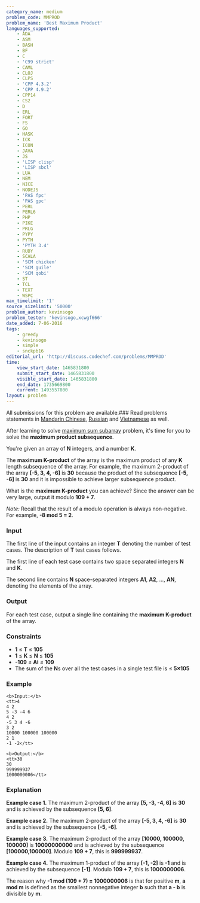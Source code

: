 ```yaml
---
category_name: medium
problem_code: MMPROD
problem_name: 'Best Maximum Product'
languages_supported:
    - ADA
    - ASM
    - BASH
    - BF
    - C
    - 'C99 strict'
    - CAML
    - CLOJ
    - CLPS
    - 'CPP 4.3.2'
    - 'CPP 4.9.2'
    - CPP14
    - CS2
    - D
    - ERL
    - FORT
    - FS
    - GO
    - HASK
    - ICK
    - ICON
    - JAVA
    - JS
    - 'LISP clisp'
    - 'LISP sbcl'
    - LUA
    - NEM
    - NICE
    - NODEJS
    - 'PAS fpc'
    - 'PAS gpc'
    - PERL
    - PERL6
    - PHP
    - PIKE
    - PRLG
    - PYPY
    - PYTH
    - 'PYTH 3.4'
    - RUBY
    - SCALA
    - 'SCM chicken'
    - 'SCM guile'
    - 'SCM qobi'
    - ST
    - TCL
    - TEXT
    - WSPC
max_timelimit: '1'
source_sizelimit: '50000'
problem_author: kevinsogo
problem_tester: 'kevinsogo,xcwgf666'
date_added: 7-06-2016
tags:
    - greedy
    - kevinsogo
    - simple
    - snckpb16
editorial_url: 'http://discuss.codechef.com/problems/MMPROD'
time:
    view_start_date: 1465831800
    submit_start_date: 1465831800
    visible_start_date: 1465831800
    end_date: 1735669800
    current: 1493557800
layout: problem
---
```

All submissions for this problem are available.###  Read problems statements in [Mandarin Chinese](http://www.codechef.com/download/translated/SNCKPB16/mandarin/MMPROD.pdf), [Russian](http://www.codechef.com/download/translated/SNCKPB16/russian/MMPROD.pdf) and [Vietnamese](http://www.codechef.com/download/translated/SNCKPB16/vietnamese/MMPROD.pdf) as well.

After learning to solve [maximum sum subarray](https://www.codechef.com/problems/MMSUM/) problem, it's time for you to solve the **maximum product subsequence**.

You're given an array of **N** integers, and a number **K**.

The **maximum K-product** of the array is the maximum product of any **K** length subsequence of the array. For example, the maximum 2-product of the array **\[-5, 3, 4, -6\]** is **30** because the product of the subsequence **\[-5, -6\]** is **30** and it is impossible to achieve larger subsequence product.

What is the **maximum **K**-product** you can achieve? Since the answer can be very large, output it modulo **109 + 7**.

_Note:_ Recall that the result of a modulo operation is always non-negative. For example, **-8 mod 5 = 2**.

### Input

The first line of the input contains an integer **T** denoting the number of test cases. The description of **T** test cases follows.

The first line of each test case contains two space separated integers **N** and **K**.

The second line contains **N** space-separated integers **A1**, **A2**, ..., **AN**, denoting the elements of the array.

### Output

For each test case, output a single line containing the **maximum K-product** of the array.

### Constraints

- **1** ≤ **T** ≤ **105**
- **1** ≤ **K** ≤ **N** ≤ **105**
- **-109** ≤ **Ai** ≤ **109**
- The sum of the **N**s over all the test cases in a single test file is ≤ **5×105**

### Example

```
<b>Input:</b>
<tt>4
4 2
5 -3 -4 6
4 2
-5 3 4 -6
3 2
10000 100000 100000
2 1
-1 -2</tt>

<b>Output:</b>
<tt>30
30
999999937
1000000006</tt>

```
### Explanation

**Example case 1.** The maximum 2-product of the array **\[5, -3, -4, 6\]** is **30** and is achieved by the subsequence **\[5, 6\]**.

**Example case 2.** The maximum 2-product of the array **\[-5, 3, 4, -6\]** is **30** and is achieved by the subsequence **\[-5, -6\]**.

**Example case 3.** The maximum 2-product of the array **\[10000, 100000, 100000\]** is **10000000000** and is achieved by the subsequence **\[100000,100000\]**. Modulo **109 + 7**, this is **999999937**.

**Example case 4.** The maximum 1-product of the array **\[-1, -2\]** is **-1** and is achieved by the subsequence **\[-1\]**. Modulo **109 + 7**, this is **1000000006**.

The reason why **-1 mod (109 + 7) = 1000000006** is that for positive **m**, **a mod m** is defined as the smallest nonnegative integer **b** such that **a - b** is divisible by **m**.